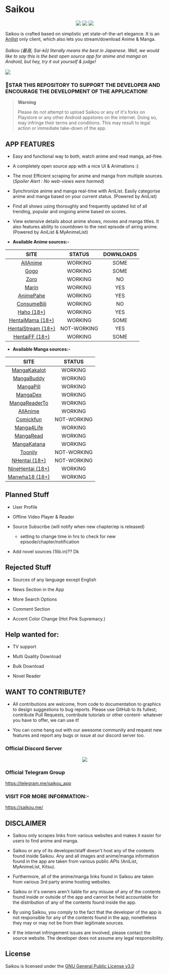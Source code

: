 # **Saikou**
<p align="center">
   <a href="https://discord.gg/TN5Cm94nXU"><img src="https://img.shields.io/badge/Discord-7289DA?style=for-the-badge&logo=discord&logoColor=white"></a>
   <a href="https://telegram.me/saikou_app" ><img src="https://img.shields.io/badge/Telegram-2CA5E0?style=for-the-badge&logo=telegram&logoColor=white"></a> 
   <a href="https://github.com/saikou-app/saikou/releases"><img src="https://img.shields.io/github/downloads/saikou-app/saikou/total?color=%233DDC84&logo=android&logoColor=%23fff&style=for-the-badge"></a>
</p>

Saikou is crafted based on simplistic yet state-of-the-art elegance. It is an [Anilist](https://anilist.co/) only client, which also lets you stream/download Anime & Manga. 
<br><br>
<i>Saikou (最高; Sai-kō) literally means the best in Japanese. Well, we would like to say this is the best open source app for anime and manga on Android, but hey, try it out yourself & judge!
</i> 
<br>
<br>
<a href="https://www.buymeacoffee.com/brahmkshatriya"><img src="https://img.buymeacoffee.com/button-api/?text=Buy me a coffee&emoji=&slug=brahmkshatriya&button_colour=FFDD00&font_colour=000000&font_family=Poppins&outline_colour=000000&coffee_colour=ffffff" /></a>
<br>
### 🌟STAR THIS REPOSITORY TO SUPPORT THE DEVELOPER AND ENCOURAGE THE DEVELOPMENT OF THE APPLICATION!

> **Warning**
> 
> Please do not attempt to upload Saikou or any of it's forks on Playstore or any other Android appstores on the internet. Doing so, may infringe their terms and conditions. This may result to legal action or immediate take-down of the app.

<!--<img src="https://github.com/saikou-app/saikou-app.github.io/blob/main/assets/Screenshot_20220330-175525.png?raw=true" style="width: 23%;margin:16px;" />&nbsp;&nbsp;<img src="https://github.com/saikou-app/saikou-app.github.io/blob/main/assets/Screenshot_20220330-175542.png?raw=true" style="width: 23%;margin:16px;" />&nbsp;&nbsp;<img src="https://github.com/saikou-app/saikou-app.github.io/blob/main/assets/Screenshot_20220330-175551.png?raw=true" style="width: 23%;margin:16px;" />&nbsp;&nbsp;<img src="https://github.com/saikou-app/saikou-app.github.io/blob/main/assets/Screenshot_20220330-175600.png?raw=true" style="width: 23%;margin:16px;" />&nbsp;&nbsp;<img src="https://github.com/saikou-app/saikou-app.github.io/blob/main/assets/Screenshot_20220330-183102.png?raw=true" style="width: 23%;margin:16px;" />&nbsp;&nbsp;<img src="https://github.com/saikou-app/saikou-app.github.io/blob/main/assets/Screenshot_20220330-183112.png?raw=true" style="width: 23%;margin:16px;" />&nbsp;&nbsp;<img src="https://github.com/saikou-app/saikou-app.github.io/blob/main/assets/Screenshot_20220330-183120.png?raw=true" style="width: 23%;margin:16px;" />&nbsp;&nbsp;<img src="https://github.com/saikou-app/saikou-app.github.io/blob/main/assets/Screenshot_20220330-182352.png?raw=true" style="width: 23%;margin:16px;" />&nbsp;&nbsp;<img src="https://github.com/saikou-app/saikou-app.github.io/blob/main/assets/Screenshot_20220330-182421.png?raw=true" style="width: 23%;margin:16px;" />-->


## APP FEATURES

- Easy and functional way to both, watch anime and read manga, ad-free.

- A completely open source app with a nice UI & Animations :)

- The most Efficient scraping for anime and manga from multiple sources. (_Spoiler Alert : No web-views were harmed_)

- Synchronize anime and manga real-time with AniList. Easily categorise anime and manga based on your current status. (Powered by AniList)

- Find all shows using thoroughly and frequently updated list of all trending, popular and ongoing anime based on scores.

- View extensive details about anime shows, movies and manga titles. It also features ability to countdown to the next episode of airing anime. (Powered by AniList & MyAnimeList)


* **Available Anime sources:-**

|                            SITE                            |   STATUS    | DOWNLOADS |
|:----------------------------------------------------------:|:-----------:|:---------:|
|             [AllAnime](https://allanime.site)              |   WORKING   |   SOME    |
|                [Gogo](https://gogoanime.cm)                |   WORKING   |   SOME    |
|                  [Zoro](https://zoro.to)                   |   WORKING   |    NO     |
|                 [Marin](https://marin.moe)                 |   WORKING   |    YES    |
|             [AnimePahe](https://animepahe.ru)              |   WORKING   |    YES    |
|           [ConsumeBili](https://www.bilibili.tv)           |   WORKING   |    NO     |
|               [Haho (18+)](https://haho.moe)               |   WORKING   |    YES    |
|         [HentaiMama (18+)](https://hentaimama.io)          |   WORKING   |   SOME    |
|       [HentaiStream (18+)](https://hentaistream.com)       | NOT-WORKING |    YES    |
|           [HentaiFF (18+)](https://hentaiff.com)           |   WORKING   |   SOME    |


* **Available Manga sources:-**

|                    SITE                    |   STATUS    |
|:------------------------------------------:|:-----------:|
|  [MangaKakalot](https://mangakakalot.com)  |   WORKING   |
|    [MangaBuddy](https://mangabuddy.com)    |   WORKING   |
|     [MangaPill](https://mangapill.com)     |   WORKING   |
|      [MangaDex](https://mangadex.org)      |   WORKING   |
|  [MangaReaderTo](https://mangareader.to)   |   WORKING   |
|     [AllAnime](https://allanime.site)      |   WORKING   |
|      [Comickfun](https://comick.fun)       | NOT-WORKING |
| [Manga4Life](https://manga4life.com/)      |   WORKING   |
|   [MangaRead](https://www.mangaread.org)   |   WORKING   |
|   [MangaKatana](https://mangakatana.com)   |   WORKING   |
|      [Toonily](https://toonily.com/)       | NOT-WORKING |
|    [NHentai (18+)](https://nhentai.net)    | NOT-WORKING |
| [NineHentai (18+)](https://ninehentai.net) |   WORKING   |
|   [Manwha18 (18+)](https://manhwa18.cc)    |   WORKING   |

## Planned Stuff

- User Profile

- Offline Video Player & Reader

- Source Subscribe (will notify when new chapter/ep is released)
  
  - setting to change time in hrs to check for new episode/chapter/notification

- Add novel sources (1lib.in)?? Dk
 

## Rejected Stuff

- Sources of any language except English

- News Section in the App
   
- More Search Options
   
- Comment Section

- Accent Color Change (Hot Pink Supremacy.)


## Help wanted for:

- TV support
  
- Multi Quality Download

- Bulk Download

- Novel Reader

## WANT TO CONTRIBUTE?

- All contributions are welcome, from code to documentation to graphics to design suggestions to bug reports. Please use GitHub to its fullest; contribute Pull Requests, contribute tutorials or other content- whatever you have to offer, we can use it!

- You can come hang out with our awesome community and request new features and report any bugs or issue at our discord server too.

### Official Discord Server

<p align="center">
 <a href="https://discord.gg/TN5Cm94nXU">
  <img src="https://invidget.switchblade.xyz/TN5Cm94nXU">
 </a>
</p>

### Official Telegram Group

https://telegram.me/saikou_app

### VISIT FOR MORE INFORMATION:-

https://saikou.me/

## DISCLAIMER

* Saikou only scrapes links from various websites and makes it easier for users to find anime and manga. 

* Saikou or any of its developer/staff doesn't host any of the contents found inside Saikou. Any and all images and anime/manga information found in the app are taken from various public APIs (AniList, MyAnimeList, Kitsu). 

* Furthermore, all of the anime/manga links found in Saikou are taken from various 3rd party anime hosting websites.

* Saikou or it's owners aren't liable for any misuse of any of the contents found inside or outside of the app and cannot be held accountable for the distribution of any of the contents found inside the app. 

* By using Saikou, you comply to the fact that the developer of the app is not responsible for any of the contents found in the app; nonetheless they may or may not be from their legitimate sources. 

* If the internet infringement issues are involved, please contact the source website. The developer does not assume any legal responsibility.

## License

Saikou is licensed under the [GNU General Public License v3.0](LICENSE.md)
